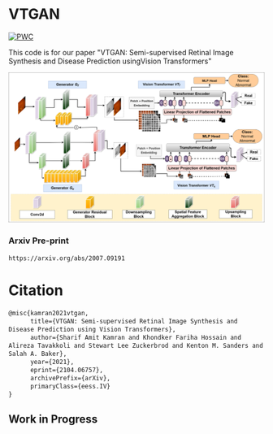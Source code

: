 # VTGAN

[![PWC](https://img.shields.io/endpoint.svg?url=https://paperswithcode.com/badge/vtgan-semi-supervised-retinal-image-synthesis/fundus-to-angiography-generation-on-fundus)](https://paperswithcode.com/sota/fundus-to-angiography-generation-on-fundus?p=vtgan-semi-supervised-retinal-image-synthesis)

This code is for our paper "VTGAN: Semi-supervised Retinal Image Synthesis and Disease Prediction usingVision Transformers"

![](img1.png)


### Arxiv Pre-print
```
https://arxiv.org/abs/2007.09191
```
# Citation 
```
@misc{kamran2021vtgan,
      title={VTGAN: Semi-supervised Retinal Image Synthesis and Disease Prediction using Vision Transformers}, 
      author={Sharif Amit Kamran and Khondker Fariha Hossain and Alireza Tavakkoli and Stewart Lee Zuckerbrod and Kenton M. Sanders and Salah A. Baker},
      year={2021},
      eprint={2104.06757},
      archivePrefix={arXiv},
      primaryClass={eess.IV}
}
```


## Work in Progress
